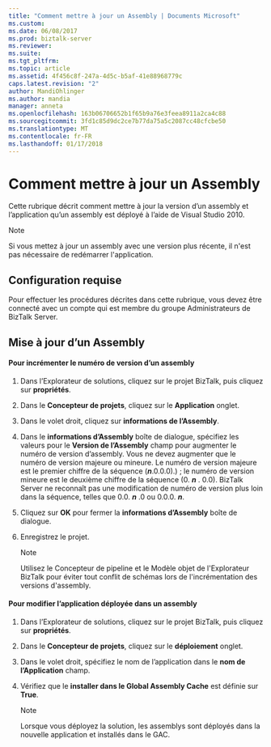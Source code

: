 ```yaml
---
title: "Comment mettre à jour un Assembly | Documents Microsoft"
ms.custom: 
ms.date: 06/08/2017
ms.prod: biztalk-server
ms.reviewer: 
ms.suite: 
ms.tgt_pltfrm: 
ms.topic: article
ms.assetid: 4f456c8f-247a-4d5c-b5af-41e88968779c
caps.latest.revision: "2"
author: MandiOhlinger
ms.author: mandia
manager: anneta
ms.openlocfilehash: 163b06706652b1f65b9a76e3feea8911a2ca4c88
ms.sourcegitcommit: 3fd1c85d9dc2ce7b77da75a5c2087cc48cfcbe50
ms.translationtype: MT
ms.contentlocale: fr-FR
ms.lasthandoff: 01/17/2018
---
```

# <a name="how-to-update-an-assembly"></a>Comment mettre à jour un Assembly
Cette rubrique décrit comment mettre à jour la version d’un assembly et l’application qu’un assembly est déployé à l’aide de Visual Studio 2010.  
  
> [!NOTE]  
>  Si vous mettez à jour un assembly avec une version plus récente, il n'est pas nécessaire de redémarrer l'application.  
  
## <a name="prerequisites"></a>Configuration requise  
 Pour effectuer les procédures décrites dans cette rubrique, vous devez être connecté avec un compte qui est membre du groupe Administrateurs de BizTalk Server.  
  
## <a name="updating-an-assembly"></a>Mise à jour d’un Assembly  
  
#### <a name="to-increment-the-version-number-of-an-assembly"></a>Pour incrémenter le numéro de version d’un assembly  
  
1.  Dans l’Explorateur de solutions, cliquez sur le projet BizTalk, puis cliquez sur **propriétés**.  
  
2.  Dans le **Concepteur de projets**, cliquez sur le **Application** onglet.  
  
3.  Dans le volet droit, cliquez sur **informations de l’Assembly**.  
  
4.  Dans le **informations d’Assembly** boîte de dialogue, spécifiez les valeurs pour le **Version de l’Assembly** champ pour augmenter le numéro de version d’assembly. Vous ne devez augmenter que le numéro de version majeure ou mineure. Le numéro de version majeure est le premier chiffre de la séquence (***n***.0.0.0).) ; le numéro de version mineure est le deuxième chiffre de la séquence (0. ***n*** . 0.0). BizTalk Server ne reconnaît pas une modification de numéro de version plus loin dans la séquence, telles que 0.0.  ***n*** .0 ou 0.0.0. ***n***.  
  
5.  Cliquez sur **OK** pour fermer la **informations d’Assembly** boîte de dialogue.  
  
6.  Enregistrez le projet.  
  
    > [!NOTE]  
    >  Utilisez le Concepteur de pipeline et le Modèle objet de l'Explorateur BizTalk pour éviter tout conflit de schémas lors de l'incrémentation des versions d'assembly.  
  
#### <a name="to-change-the-application-that-an-assembly-is-deployed-to"></a>Pour modifier l’application déployée dans un assembly  
  
1.  Dans l’Explorateur de solutions, cliquez sur le projet BizTalk, puis cliquez sur **propriétés**.  
  
2.  Dans le **Concepteur de projets**, cliquez sur le **déploiement** onglet.  
  
3.  Dans le volet droit, spécifiez le nom de l’application dans le **nom de l’Application** champ.  
  
4.  Vérifiez que le **installer dans le Global Assembly Cache** est définie sur **True**.  
  
    > [!NOTE]  
    >  Lorsque vous déployez la solution, les assemblys sont déployés dans la nouvelle application et installés dans le GAC.